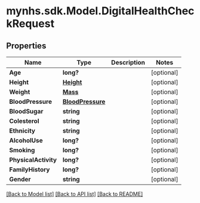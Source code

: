 # mynhs.sdk.Model.DigitalHealthCheckRequest
## Properties

Name | Type | Description | Notes
------------ | ------------- | ------------- | -------------
**Age** | **long?** |  | [optional] 
**Height** | [**Height**](Height.md) |  | [optional] 
**Weight** | [**Mass**](Mass.md) |  | [optional] 
**BloodPressure** | [**BloodPressure**](BloodPressure.md) |  | [optional] 
**BloodSugar** | **string** |  | [optional] 
**Colesterol** | **string** |  | [optional] 
**Ethnicity** | **string** |  | [optional] 
**AlcoholUse** | **long?** |  | [optional] 
**Smoking** | **long?** |  | [optional] 
**PhysicalActivity** | **long?** |  | [optional] 
**FamilyHistory** | **long?** |  | [optional] 
**Gender** | **string** |  | [optional] 

[[Back to Model list]](../README.md#documentation-for-models) [[Back to API list]](../README.md#documentation-for-api-endpoints) [[Back to README]](../README.md)

